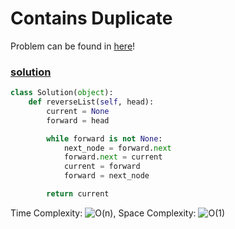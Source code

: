 # Contains Duplicate

Problem can be found in [here](https://leetcode.com/problems/reverse-linked-list/)!

### [solution](/LinkedList/206-ReverseLinkedList/)

```python
class Solution(object):
    def reverseList(self, head):
        current = None
        forward = head

        while forward is not None:
            next_node = forward.next
            forward.next = current
            current = forward
            forward = next_node

        return current
```

Time Complexity: ![O(n)](<https://latex.codecogs.com/svg.image?\inline&space;O(n)>), Space Complexity: ![O(1)](<https://latex.codecogs.com/svg.image?\inline&space;O(1)>)